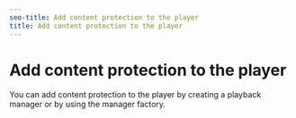 ```yaml
---
seo-title: Add content protection to the player
title: Add content protection to the player
---
```


# Add content protection to the player

You can add content protection to the player by creating a playback manager or by using the manager factory.

